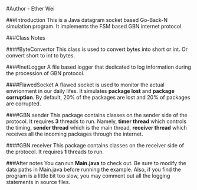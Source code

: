 #Author - Ether Wei

###Introduction
This is a Java datagram socket based Go-Back-N simulation program.
It implements the FSM based GBN internet protocol.

###Class Notes

####ByteConvertor
This class is used to convert bytes into short or int.
Or convert short to int to bytes.

####InetLogger
A file based logger that dedicated to log information during the procession of GBN protocol.

####FlawedSocket
A flawed socket is used to monitor the actual envrionment in our daily lifes.
It simulates __package lost__ and __package corruption__.
By default, 20% of the packages are lost and 20% of packages are corrupted.

####GBN.sender
This package contains classes on the sender side of the protocol.
It requires __3__ threads to run.
Namely, __timer thread__ which controls the timing,  __sender thread__ which is the main thread, __receiver thread__ which receives all the incoming packages through the internet.

####GBN.receiver
This package contains classes on the receiver side of the protocol.
It requires __1__ threads to run.

###After notes
You can run __Main.java__ to check out.
Be sure to modify the data paths in Main.java before running the example.
Also, if you find the program is a little bit too slow, you may comment out all the logging statements in source files.
